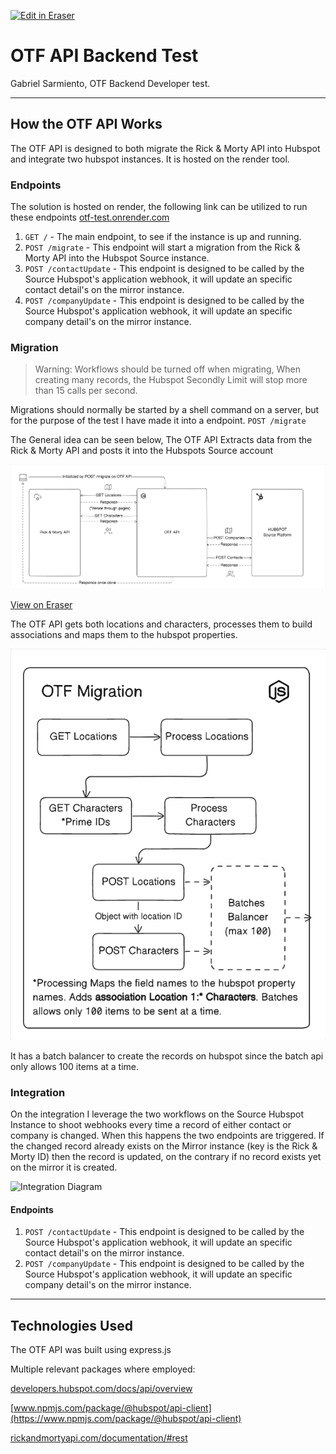 <p><a target="_blank" href="https://app.eraser.io/workspace/KYdxoBrgBap2CP6eQmC2" id="edit-in-eraser-github-link"><img alt="Edit in Eraser" src="https://firebasestorage.googleapis.com/v0/b/second-petal-295822.appspot.com/o/images%2Fgithub%2FOpen%20in%20Eraser.svg?alt=media&amp;token=968381c8-a7e7-472a-8ed6-4a6626da5501"></a></p>

# OTF API Backend Test
Gabriel Sarmiento, OTF Backend Developer test.

---

## How the OTF API Works
The OTF API is designed to both migrate the Rick & Morty API into Hubspot and integrate two hubspot instances. It is hosted on the render tool.

### Endpoints
The solution is hosted on render, the following link can be utilized to run these endpoints [﻿otf-test.onrender.com](https://otf-test.onrender.com/) 

1. `GET /`  - The main endpoint, to see if the instance is up and running.
2. `POST /migrate` - This endpoint will start a migration from the Rick & Morty API into the Hubspot Source instance.
3. `POST /contactUpdate` - This endpoint is designed to be called by the Source Hubspot's application webhook, it will update an specific contact detail's on the mirror instance.
4. `POST /companyUpdate` - This endpoint is designed to be called by the Source Hubspot's application webhook, it will update an specific company detail's on the mirror instance.
### Migration
> Warning: Workflows should be turned off when migrating, When creating many records, the Hubspot Secondly Limit will stop more than 15 calls per second. 

Migrations should normally be started by a shell command on a server, but for the purpose of the test I have made it into a endpoint. `POST /migrate` 

The General idea can be seen below, The OTF API Extracts data from the Rick & Morty API and posts it into the Hubspots Source account

![Migration Diagram](/.eraser/KYdxoBrgBap2CP6eQmC2___q6qlbL6mFhMEOI5uxTMlimftZCM2___---figure---FuYWzLDlQR09CTUYFDImv---figure---o2X-eR3i2cBpZqfmP5ea8w.png "Migration Diagram")

[﻿View on Eraser](https://app.eraser.io/workspace/KYdxoBrgBap2CP6eQmC2?elements=o2X-eR3i2cBpZqfmP5ea8w) 

The OTF API gets both locations and characters, processes them to build associations and maps them to the hubspot properties.

![OTF Migration DIagram](/.eraser/KYdxoBrgBap2CP6eQmC2___q6qlbL6mFhMEOI5uxTMlimftZCM2___---figure---qUI_no6AXmQKdOrvCCRtS---figure---q2cxhRCQbcGzy0boQ48IPQ.png "OTF Migration DIagram")

It has a batch balancer to create the records on hubspot since the batch api only allows 100 items at a time.

### Integration
On the integration I leverage the two workflows on the Source Hubspot Instance to shoot webhooks every time a record of either contact or company is changed. When this happens the two endpoints are triggered. If the changed record already exists on the Mirror instance (key is the Rick & Morty ID) then the record is updated, on the contrary if no record exists yet on the mirror it is created.

![Integration Diagram](undefined "Integration Diagram")

#### Endpoints
1. `POST /contactUpdate` - This endpoint is designed to be called by the Source Hubspot's application webhook, it will update an specific contact detail's on the mirror instance.
2. `POST /companyUpdate` - This endpoint is designed to be called by the Source Hubspot's application webhook, it will update an specific company detail's on the mirror instance.
---

## Technologies Used
The OTF API was built using express.js 

Multiple relevant packages where employed:

[﻿developers.hubspot.com/docs/api/overview](https://developers.hubspot.com/docs/api/overview) 

[﻿www.npmjs.com/package/@hubspot/api-client](https://www.npmjs.com/package/@hubspot/api-client) 

[﻿rickandmortyapi.com/documentation/#rest](https://rickandmortyapi.com/documentation/#rest) 






<!--- Eraser file: https://app.eraser.io/workspace/KYdxoBrgBap2CP6eQmC2 --->